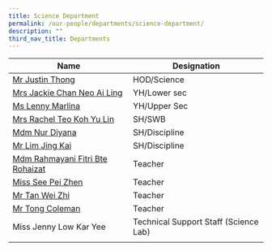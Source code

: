 ```yaml
---
title: Science Department
permalink: /our-people/departments/science-department/
description: ""
third_nav_title: Departments
---
```

| Name | Designation| 
| -------- | -------- | 
|[Mr Justin Thong](mailto:thong_ching_guan@schools.gov.sg)|HOD/Science
|[Mrs Jackie Chan Neo Ai Ling](mailto:neo_ai_ling_jackie@schools.gov.sg)|YH/Lower sec
|[Ms Lenny Marlina](mailto:lenny_marlina_mohamed@schools.gov.sg)|YH/Upper Sec
|[Mrs Rachel Teo Koh Yu Lin](mailto:yu_lin_rachel_koh@schools.gov.sg)|SH/SWB
|[Mdm Nur Diyana](mailto:nur_diyana_osman@schools.gov.sg)|SH/Discipline
|[Mr Lim Jing Kai](mailto:lim_jing_kai@schools.gov.sg)|SH/Discipline
|[Mdm Rahmayani Fitri Bte Rohaizat](mailto:rahmayani_fitri_rohaizat@schools.gov.sg)|Teacher
|[Miss See Pei Zhen](mailto:see_pei_zhen@schools.gov.sg)|Teacher
|[Mr Tan Wei Zhi](mailto:tan_wei_zhi@schools.gov.sg)|Teacher
|[Mr Tong Coleman](mailto:Tong_Coleman@schools.gov.sg)|Teacher
|Miss Jenny Low Kar Yee|Technical Support Staff (Science Lab)
||